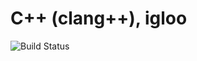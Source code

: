 # C++ (clang++), igloo

![Build Status](https://travis-ci.org/cyber-dojo-languages/clangplusplus-igloo.svg?branch=master)